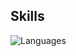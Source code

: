## Skills

![Languages](https://github-readme-stats.vercel.app/api/top-langs/?username=jpedro-cf&hide=c,c%2B%2B,html,css,scss,dockerfile&langs_count=4)
